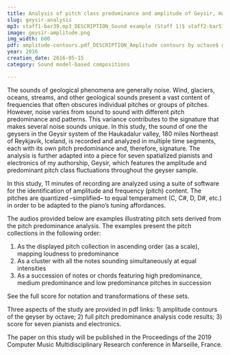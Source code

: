 ```yaml
---
title: Analysis of pitch class predominance and amplitude of Geysir, Haukadalur valley, Iceland 
slug: geysir-analysis
mp3: staff1-bar39.mp3_DESCRIPTION_Sound example (Staff 1)$ staff2-bar57.mp3_DESCRIPTION_Sound example (Staff 2)$ staff3-bar24.mp3_DESCRIPTION_Sound example (Staff 3)$ staff4-bar83.mp3_DESCRIPTION_Sound example (Staff 4)$ staff5-bar24.mp3_DESCRIPTION_Sound example (Staff 5)$ staff6-bar86.mp3_DESCRIPTION_Sound example (Staff 6)$ staff7-bar94.mp3_DESCRIPTION_Sound example (Staff 7)
image: geysir-amplitude.png
img_width: 600
pdf: amplitude-contours.pdf_DESCRIPTION_Amplitude contours by octave$ geysir-pitch-class-predominance-analysis.pdf_DESCRIPTION_Pitch predominance analysis (full code results)$ geysir-score.pdf_DESCRIPTION_Geysir, for seven pianists and electronics (full score)
year: 2016
creation_date: 2016-05-15
category: Sound model-based compositions

---
```


The sounds of geological phenomena are generally noise. Wind, glaciers, oceans, streams, and other geological sounds present a vast content of frequencies that often obscures individual pitches or groups of pitches. However, noise varies from sound to sound with different pitch predominance and patterns. This variance contributes to the signature that makes several noise sounds unique. In this study, the sound  of one the geysers in the Geysir system of the Haukadalur valley, 180 miles Northeast of Reykjavik, Iceland, is recorded and analyzed in multiple time segments, each with its own pitch predominance and, therefore, signature. The analysis is further adapted into a piece for seven spatialized pianists and electronics of my authorship, Geysir, which features the amplitude and predominant pitch class fluctuations throughout the geyser sample.

In this study, 11 minutes of recording are analyzed using a suite of software for the identification of amplitude and frequency (pitch) content. The pitches are quantized –simplified– to equal temperament (C, C#, D, D#, etc.) in order to be adapted to the piano’s tuning affordances. 

The audios provided below are examples illustrating pitch sets derived from the pitch predominance analysis. The examples present the pitch collections in the following order:
1. As the displayed pitch collection in ascending order (as a scale), mapping loudness to predominance 
2. As a cluster with all the notes sounding simultaneously at equal intensities
3. As a succession of notes or chords featuring high predominance, medium predominance and low predominance pitches in succession

See the full score for notation and transformations of these sets. 

Three aspects of the study are provided in pdf links: 1) amplitude contours of the geyser by octave; 2) full pitch predominance analysis code results; 3) score for seven pianists and electronics.

The paper on this study will be published in the Proceedings of the 2019 Computer Music Multidisciplinary Research conference in Marseille, France.

